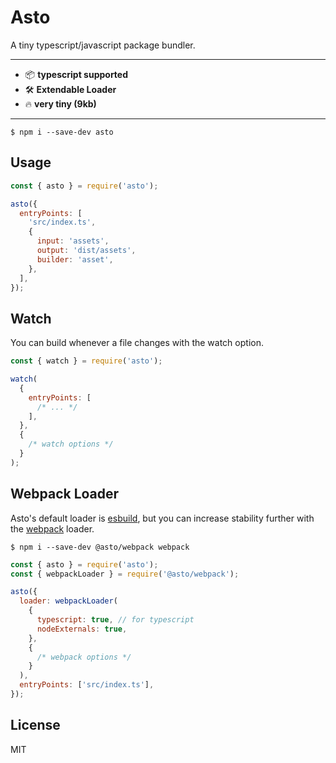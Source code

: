 # Asto

A tiny typescript/javascript package bundler.

---

- 📦 **typescript supported**
- 🛠️ **Extendable Loader**
- 🔥 **very tiny (9kb)**

---

```
$ npm i --save-dev asto
```

## Usage

```js
const { asto } = require('asto');

asto({
  entryPoints: [
    'src/index.ts',
    {
      input: 'assets',
      output: 'dist/assets',
      builder: 'asset',
    },
  ],
});
```

## Watch

You can build whenever a file changes with the watch option.

```js
const { watch } = require('asto');

watch(
  {
    entryPoints: [
      /* ... */
    ],
  },
  {
    /* watch options */
  }
);
```

## Webpack Loader

Asto's default loader is [esbuild](https://esbuild.github.io/), but you can increase stability further with the [webpack](https://webpack.js.org/) loader.

```
$ npm i --save-dev @asto/webpack webpack
```

```js
const { asto } = require('asto');
const { webpackLoader } = require('@asto/webpack');

asto({
  loader: webpackLoader(
    {
      typescript: true, // for typescript
      nodeExternals: true,
    },
    {
      /* webpack options */
    }
  ),
  entryPoints: ['src/index.ts'],
});
```

## License

MIT

